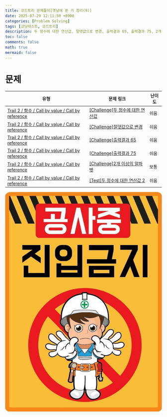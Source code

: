 ```yaml
---
title: 코드트리 문제풀이[옛날에 푼 거 정리(9)]
date: 2025-07-29 12:11:50 +0900
categories: [Problem Solving]
tags: [코딩테스트, 코드트리]
description: 두 정수에 대한 연산값, 절댓값으로 변경, 출력결과 65, 출력결과 75, 2개 이상의 알파벳, 두 정수에 대한 연산값 2
toc: false
comments: false
math: true
mermaid: false
---
```


# 문제

| 유형 | 문제 링크 | 난이도 |
| --- | --- | --- |
| [Trail 2 / 함수 / Call by value / Call by reference](https://www.codetree.ai/trail-info/novice-mid/) | [[Challenge]두 정수에 대한 연산값](https://www.codetree.ai/trails/complete/curated-cards/challenge-operational-values-for-two-integers/) | 쉬움 |
| [Trail 2 / 함수 / Call by value / Call by reference](https://www.codetree.ai/trail-info/novice-mid/) | [[Challenge]절댓값으로 변경](https://www.codetree.ai/trails/complete/curated-cards/challenge-find-the-absolute-value/) | 쉬움 |
| [Trail 2 / 함수 / Call by value / Call by reference](https://www.codetree.ai/trail-info/novice-mid/) | [[Challenge]출력결과 65](https://www.codetree.ai/trails/complete/curated-cards/challenge-reading-k201819/) | 쉬움 |
| [Trail 2 / 함수 / Call by value / Call by reference](https://www.codetree.ai/trail-info/novice-mid/) | [[Challenge]출력결과 75](https://www.codetree.ai/trails/complete/curated-cards/challenge-reading-k201830/) | 쉬움 |
| [Trail 2 / 함수 / Call by value / Call by reference](https://www.codetree.ai/trail-info/novice-mid/) | [[Challenge]2개 이상의 알파벳](https://www.codetree.ai/trails/complete/curated-cards/challenge-more-than-one-alphabet/) | 보통 |
| [Trail 2 / 함수 / Call by value / Call by reference](https://www.codetree.ai/trail-info/novice-mid/) | [[Test]두 정수에 대한 연산값 2](https://www.codetree.ai/trails/complete/curated-cards/test-operational-values-for-two-integers-2/) | 쉬움 |

![공사중](/assets/post_assets/공사중.jpg)